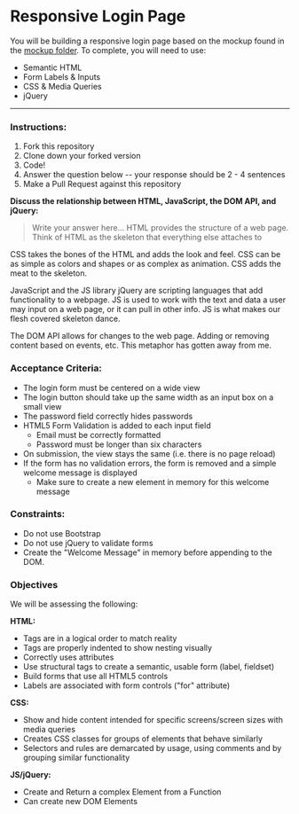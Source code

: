 # Responsive Login Page

You will be building a responsive login page based on the mockup found in the [mockup folder](./mockup). To complete, you will need to use:

* Semantic HTML
* Form Labels & Inputs
* CSS & Media Queries
* jQuery

* * *

### Instructions:

1. Fork this repository
1. Clone down your forked version
1. Code!
1. Answer the question below -- your response should be 2 - 4 sentences
1. Make a Pull Request against this repository

__Discuss the relationship between HTML, JavaScript, the DOM API, and jQuery:__
> Write your answer here...
HTML provides the structure of a web page. Think of HTML as the skeleton that everything else attaches to

CSS takes the bones of the HTML and adds the look and feel. CSS can be as simple as colors and shapes or as complex as animation. CSS adds the meat to the skeleton.

JavaScript and the JS library jQuery are scripting languages that add functionality to a webpage. JS is used to work with the text and data a user may input on a web page, or it can pull in other info. JS is what makes our flesh covered skeleton dance.

The DOM API allows for changes to the web page. Adding or removing content based on events, etc. This metaphor has gotten away from me.

### Acceptance Criteria:

* The login form must be centered on a wide view
* The login button should take up the same width as an input box on a small view
* The password field correctly hides passwords
* HTML5 Form Validation is added to each input field
  * Email must be correctly formatted
  * Password must be longer than six characters
* On submission, the view stays the same (i.e. there is no page reload)
* If the form has no validation errors, the form is removed and a simple welcome message is displayed
  * Make sure to create a new element in memory for this welcome message

### Constraints:

* Do not use Bootstrap
* Do not use jQuery to validate forms
* Create the "Welcome Message" in memory before appending to the DOM.

### Objectives

We will be assessing the following:

__HTML:__
* Tags are in a logical order to match reality
* Tags are properly indented to show nesting visually
* Correctly uses attributes
* Use structural tags to create a semantic, usable form (label, fieldset)
* Build forms that use all HTML5 controls
* Labels are associated with form controls ("for" attribute)

__CSS:__
* Show and hide content intended for specific screens/screen sizes with media queries
* Creates CSS classes for groups of elements that behave similarly
* Selectors and rules are demarcated by usage, using comments and by grouping similar functionality

__JS/jQuery:__
* Create and Return a complex Element from a Function
* Can create new DOM Elements

